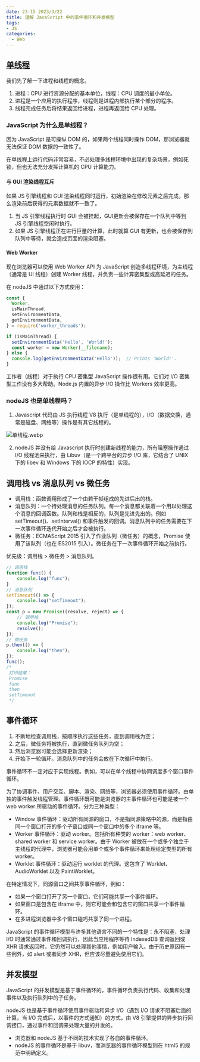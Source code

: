 ```yaml
---
date: 23:15 2023/3/22
title: 理解 JavaScript 中的事件循环和并发模型
tags:
- JS
categories:  - Web
---
```

## [单线程]
我们先了解一下进程和线程的概念。
1. 进程：CPU 进行资源分配的基本单位，线程：CPU 调度的最小单位。
2. 进程是一个应用的执行程序，线程则是进程内部执行某个部分的程序。
3. 线程完成任务后将结果返回给进程，进程再返回给 CPU 处理。

### JavaScript 为什么是单线程？
因为 JavaScript 是可操纵 DOM 的，如果两个线程同时操作 DOM，那浏览器就无法保证 DOM 数据的一致性了。

在单线程上运行代码非常容易，不必处理多线程环境中出现的复杂场景，例如死锁，但也无法充分发挥计算机的 CPU 计算能力。

#### 与 GUI 渲染线程互斥
如果 JS 引擎线程和 GUI 渲染线程同时运行，初始渲染在修改元素之后完成，那么渲染前后获得的元素数据就不一致了。
1. 当 JS 引擎线程执行时 GUI 会被挂起，GUI更新会被保存在一个队列中等到 JS 引擎线程空闲时执行。
2. 如果 JS 引擎线程正在进行巨量的计算，此时就算 GUI 有更新，也会被保存到队列中等待，就会造成页面的渲染阻塞。

#### Web Worker
现在浏览器可以使用 Web Worker API 为 JavaScript 创造多线程环境，为主线程（通常是 UI 线程）创建 Worker 线程，并负责一些计算密集型或高延迟的任务。

在 nodeJS 中通过以下方式使用：
```js
const {
  Worker,
  isMainThread,
  setEnvironmentData,
  getEnvironmentData,
} = require('worker_threads');

if (isMainThread) {
  setEnvironmentData('Hello', 'World!');
  const worker = new Worker(__filename);
} else {
  console.log(getEnvironmentData('Hello'));  // Prints 'World!'.
}
```
工作者（线程）对于执行 CPU 密集型 JavaScript 操作很有用。它们对 I/O 密集型工作没有多大帮助。Node.js 内置的异步 I/O 操作比 Workers 效率更高。

### nodeJS 也是单线程吗？
1. Javascript 代码由 JS 执行线程 V8 执行（是单线程的），I/O（数据交换，通常是磁盘、网络等）操作是有其它线程的。

![单线程.webp](https://p6-juejin.byteimg.com/tos-cn-i-k3u1fbpfcp/dbc67bb519f14453a6e551a0988cdd4b~tplv-k3u1fbpfcp-watermark.image?)

2. nodeJS 并没有给 Javascript 执行时创建新线程的能力，所有阻塞操作通过 I/O 线程池来执行，由 Libuv（是一个跨平台的异步 I/O 库，它结合了 UNIX 下的 libev 和 Windows 下的 IOCP 的特性）实现。

## 调用栈 vs 消息队列 vs 微任务
- 调用栈：函数调用形成了一个由若干帧组成的先进后出的栈。
- 消息队列：一个待处理消息的任务队列。每一个消息都关联着一个用以处理这个消息的回调函数。队列和栈是相反的，队列是先进先出的。例如 setTimeout()、setInterval() 和事件触发的回调。消息队列中的任务需要在下一次事件循环迭代开始之后才会被执行。
- 微任务：ECMAScript 2015 引入了作业队列（微任务）的概念，Promise 使用了该队列（也在 ES2015 引入）。微任务在下一次事件循环开始之前执行。

优先级：调用栈 > 微任务 > 消息队列。
```js
// 调用栈
function func() {
    console.log("func");
}
// 消息队列
setTimeout(() => {
    console.log("setTimeout");
});
const p = new Promise((resolve, reject) => {
    // 调用栈
    console.log("Promise");
    resolve();
});
// 微任务
p.then(() => {
    console.log("then");
});
func();
/*
 打印结果：
 Promise
 func
 then
 setTimeout
 */
```

## 事件循环
1. 不断地检查调用栈，按顺序执行这些任务，直到调用栈为空；
2. 之后，微任务将被执行，直到微任务队列为空；
3. 然后浏览器可能会选择更新渲染；
4. 开始下一轮循环。消息队列中的任务会放在下次循环中执行。

事件循环不一定对应于实现线程。例如，可以在单个线程中协同调度多个窗口事件循环。

为了协调事件、用户交互、脚本、渲染、网络等，浏览器必须使用事件循环。由单独的事件触发线程管理。事件循环既可能是浏览器的主事件循环也可能是被一个 web worker 所驱动的事件循环。分为三种类型：
- Window 事件循环：驱动所有同源的窗口，不是指同源策略中的源，而是指由同一个窗口打开的多个子窗口或同一个窗口中的多个 iframe 等。
- Worker 事件循环：驱动 worker。包括所有种类的 worker：web worker、shared worker 和 service worker。由于 Worker 被放在一个或多个独立于主线程的代理中，浏览器可能会用单个或多个事件循环来处理给定类型的所有 worker。
- Worklet 事件循环：驱动运行 worklet 的代理。这包含了 Worklet、AudioWorklet 以及 PaintWorklet。

在特定情况下，同源窗口之间共享事件循环，例如：
- 如果一个窗口打开了另一个窗口，它们可能共享一个事件循环。
- 如果窗口是包含在 iframe 中，则它可能会和包含它的窗口共享一个事件循环。
- 在多进程浏览器中多个窗口碰巧共享了同一个进程。

JavaScript 的事件循环模型与许多其他语言不同的一个特性是：永不阻塞，处理 I/O 时通常通过事件和回调执行，因此当应用程序等待 IndexedDB 查询返回或 XHR 请求返回时，它仍然可以处理其他事情，例如用户输入。由于历史原因有一些例外，如 alert 或者同步 XHR，但应该尽量避免使用它们。

## 并发模型
JavaScript 的并发模型是基于事件循环的，事件循环负责执行代码、收集和处理事件以及执行队列中的子任务。

nodeJS 也是基于事件循环使用事件驱动和异步 I/O（遇到 I/O 请求不阻塞后面的计算，当 I/O 完成后，以事件的方式通知）的方式，由 V8 引擎提供的异步执行回调接口，通过事件和回调来处理大量的并发的。

- 浏览器和 nodeJS 基于不同的技术实现了各自的事件循环。
- nodeJS 的事件循环是基于 libuv，而浏览器的事件循环模型则在 html5 的规范中明确定义。

[单线程]: https://developer.mozilla.org/zh-CN/docs/Web/API/HTML_DOM_API/Microtask_guide/In_depth#%E4%BB%8B%E7%BB%8D